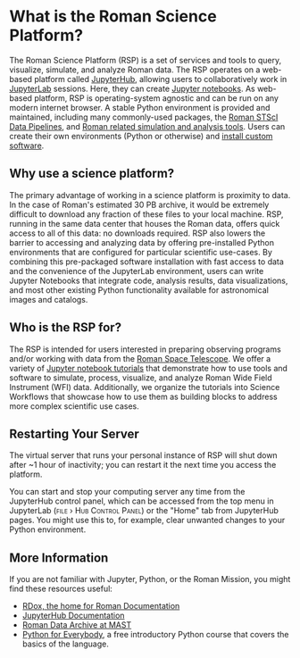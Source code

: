 # What is the Roman Science Platform?

The Roman Science Platform (RSP) is a set of services and tools to query, visualize, simulate, and analyze Roman data. The RSP operates on a web-based platform called [JupyterHub](https://docs.jupyter.org/en/latest/), allowing users to collaboratively work in [JupyterLab](https://jupyterlab.readthedocs.io/en/latest/) sessions. Here, they can create [Jupyter notebooks](https://docs.jupyter.org/en/latest/). As web-based platform, RSP is operating-system agnostic and can be run on any modern internet browser. A stable Python environment is provided and maintained, including many commonly-used packages, the [Roman STScI Data Pipelines](https://roman-docs.stsci.edu/data-handbook-home/roman-stsci-data-pipelines), and [Roman related simulation and analysis tools](https://roman-docs.stsci.edu/simulation-tools-handbook-home). Users can create their own environments (Python or otherwise) and [install custom software](software.md). 

## Why use a science platform?
The primary advantage of working in a science platform is proximity to data. In the case of Roman's estimated 30 PB archive, it would be extremely difficult to download any fraction of these files to your local machine. RSP, running in the same data center that houses the Roman data, offers quick access to all of this data: no downloads required. RSP also lowers the barrier to accessing and analyzing data by offering pre-installed Python environments that are configured for particular scientific use-cases. By combining this pre-packaged software installation with fast access to data and the convenience of the JupyterLab environment, users can write Jupyter Notebooks that integrate code, analysis results, data visualizations, and most other existing Python functionality available for astronomical images and catalogs.

## Who is the RSP for?

The RSP is intended for users interested in preparing observing programs and/or working with data from the [Roman Space Telescope](https://archive.stsci.edu/missions-and-data/roman). We offer a variety of [Jupyter notebook tutorials](tutorials.md) that demonstrate how to use tools and software to simulate, process, visualize, and analyze Roman Wide Field Instrument (WFI) data. Additionally, we organize the tutorials into Science Workflows that showcase how to use them as building blocks to address more complex scientific use cases. 

## Restarting Your Server

The virtual server that runs your personal instance of RSP will shut down after ~1 hour of inactivity; you can restart it the next time you access the platform.

You can start and stop your computing server any time from the JupyterHub control panel, which can be accessed from the top menu in JupyterLab (<span style="font-variant:small-caps;">file › Hub Control Panel</span>) or the "Home" tab from JupyterHub pages. You might use this to, for example, clear unwanted changes to your Python environment.

## More Information

If you are not familiar with Jupyter, Python, or the Roman Mission, you might find these resources useful:

- [RDox, the home for Roman Documentation](https://roman-docs.stsci.edu/)
- [JupyterHub Documentation](https://docs.jupyter.org/en/latest/)
- [Roman Data Archive at MAST](https://archive.stsci.edu/missions-and-data/roman)
- [Python for Everybody](https://www.py4e.com/), a free introductory Python course that covers the basics of the language.
